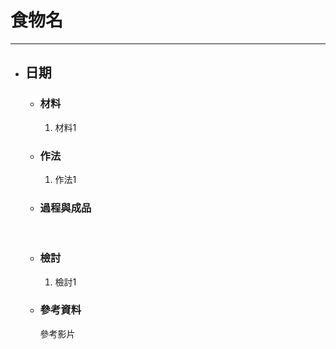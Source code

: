 # 食物名
---

+ ## 日期
  + ### 材料
    1. 材料1
  
  + ### 作法
    1. 作法1
  
  + ### 過程與成品
    ![]()
    ![]()
    ![]()
  
  + ### 檢討
    1. 檢討1
  
  + ### 參考資料
    參考影片